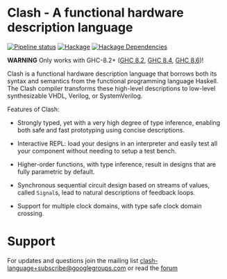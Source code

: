 # Clash - A functional hardware description language

[![Pipeline status](https://gitlab.com/clash-lang/clash-compiler/badges/master/pipeline.svg)](https://gitlab.com/clash-lang/clash-compiler/commits/master)
[![Hackage](https://img.shields.io/hackage/v/clash-prelude.svg)](https://hackage.haskell.org/package/clash-prelude)
[![Hackage Dependencies](https://img.shields.io/hackage-deps/v/clash-prelude.svg?style=flat)](http://packdeps.haskellers.com/feed?needle=exact%3Aclash-prelude)

__WARNING__
Only works with GHC-8.2+
([GHC 8.2](https://www.haskell.org/ghc/download_ghc_8_2_2),
 [GHC 8.4](https://www.haskell.org/ghc/download_ghc_8_4_4),
 [GHC 8.6](https://www.haskell.org/ghc/download_ghc_8_6_4))!

Clash is a functional hardware description language that borrows both
its syntax and semantics from the functional programming language
Haskell. The Clash compiler transforms these high-level descriptions to
low-level synthesizable VHDL, Verilog, or SystemVerilog.

Features of Clash:

  * Strongly typed, yet with a very high degree of type inference, enabling both
    safe and fast prototyping using concise descriptions.

  * Interactive REPL: load your designs in an interpreter and easily test all
    your component without needing to setup a test bench.

  * Higher-order functions, with type inference, result in designs that are
    fully parametric by default.

  * Synchronous sequential circuit design based on streams of values, called
    `Signal`s, lead to natural descriptions of feedback loops.

  * Support for multiple clock domains, with type safe clock domain crossing.

# Support
For updates and questions join the mailing list
clash-language+subscribe@googlegroups.com or read the
[forum](https://groups.google.com/d/forum/clash-language)
